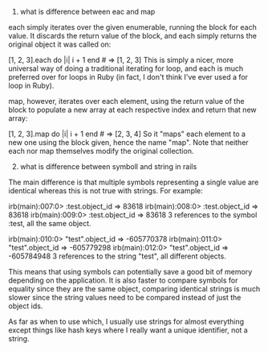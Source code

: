 1. what is difference between eac and map 

each simply iterates over the given enumerable, running the block for each value. It discards the return value of the block, and each simply returns the original object it was called on:

[1, 2, 3].each do |i|
  i + 1
end  # => [1, 2, 3]
This is simply a nicer, more universal way of doing a traditional iterating for loop, and each is much preferred over for loops in Ruby (in fact, I don't think I've ever used a for loop in Ruby).

map, however, iterates over each element, using the return value of the block to populate a new array at each respective index and return that new array:

[1, 2, 3].map do |i|
  i + 1
end  # => [2, 3, 4]
So it "maps" each element to a new one using the block given, hence the name "map". Note that neither each nor map themselves modify the original collection.

2. what is difference between symboll and string in rails


The main difference is that multiple symbols representing a single value are identical whereas this is not true with strings. For example:

irb(main):007:0> :test.object_id
=> 83618
irb(main):008:0> :test.object_id
=> 83618
irb(main):009:0> :test.object_id
=> 83618
3 references to the symbol :test, all the same object.

irb(main):010:0> "test".object_id
=> -605770378
irb(main):011:0> "test".object_id
=> -605779298
irb(main):012:0> "test".object_id
=> -605784948
3 references to the string "test", all different objects.

This means that using symbols can potentially save a good bit of memory depending on the application. It is also faster to compare symbols for equality since they are the same object, comparing identical strings is much slower since the string values need to be compared instead of just the object ids.

As far as when to use which, I usually use strings for almost everything except things like hash keys where I really want a unique identifier, not a string.


